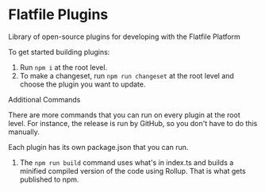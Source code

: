 # Flatfile Plugins

Library of open-source plugins for developing with the Flatfile Platform

To get started building plugins:

1. Run `npm i` at the root level.
2. To make a changeset, run `npm run changeset` at the root level and choose the plugin you want to update.

Additional Commands

There are more commands that you can run on every plugin at the root level. For instance, the release is run by GitHub, so you don't have to do this manually.


Each plugin has its own package.json that you can run.

1. The `npm run build` command uses what's in index.ts and builds a minified compiled version of the code using Rollup. That is what gets published to npm. 
